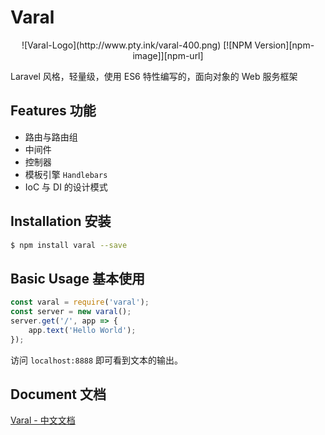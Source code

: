 # Varal

<p align="center">
![Varal-Logo](http://www.pty.ink/varal-400.png)
[![NPM Version][npm-image]][npm-url]
</p>

Laravel 风格，轻量级，使用 ES6 特性编写的，面向对象的 Web 服务框架

[npm-image]: https://img.shields.io/npm/v/varal.svg
[npm-url]: https://npmjs.org/package/varal

## Features 功能

* 路由与路由组
* 中间件
* 控制器
* 模板引擎 `Handlebars`
* IoC 与 DI 的设计模式

## Installation 安装

```bash
$ npm install varal --save
```

## Basic Usage 基本使用

```javascript
const varal = require('varal');
const server = new varal();
server.get('/', app => {
    app.text('Hello World');
});
```
访问 `localhost:8888` 即可看到文本的输出。

## Document 文档

[Varal - 中文文档](http://d.varal.pty.ink)
